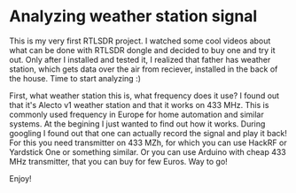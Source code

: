 # Analyzing weather station signal


This is my very first RTLSDR project. I watched some cool videos about what can be done with RTLSDR dongle and decided to buy one and try it out. Only after I installed and tested it, I realized that father has weather station, which gets data over the air from reciever, installed in the back of the house. Time to start analyzing :)

First, what weather station this is, what frequency does it use? I found out that it's Alecto v1 weather station and that it works on 433 MHz. This is commonly used frequency in Europe for home automation and similar systems. At the begining I just wanted to find out how it works. During googling I found out that one can actually record the signal and play it back! For this you need transmitter on 433 MZh, for which you can use HackRF or Yardstick One or something similar. Or you can use Arduino with cheap 433 MHz transmitter, that you can buy for few Euros. Way to go!

Enjoy!